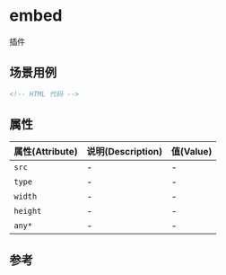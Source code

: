 # embed

插件

## 场景用例

```html
<!-- HTML 代码 -->
```

## 属性

属性(Attribute) | 说明(Description) | 值(Value)
---|---|---
`src` | - | -
`type` | - | -
`width` | - | -
`height` | - | -
`any*` | - | -

## 参考
